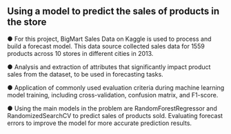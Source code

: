 ## Using a model to predict the sales of products in the store

● For this project, BigMart Sales Data on Kaggle is used to process and build a forecast model. This data source collected sales data for 1559 products across 10 stores in different cities in 2013.

● Analysis and extraction of attributes that significantly impact product sales from the dataset, to be used in forecasting tasks.

● Application of commonly used evaluation criteria during machine learning model training, including cross-validation, confusion matrix, and F1-score.

● Using the main models in the problem are RandomForestRegressor and RandomizedSearchCV to predict sales of products sold. Evaluating forecast errors to improve the model for more accurate prediction results. 
